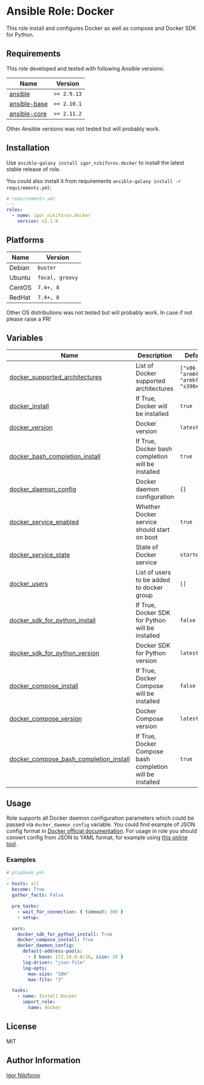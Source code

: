 # Ansible Role: Docker

This role install and configures Docker as well as compose and Docker SDK for Python.

## Requirements

This role developed and tested with following Ansible versions:

| Name                                                   | Version         |
|--------------------------------------------------------|-----------------|
| [ansible](https://pypi.org/project/ansible-base/)      | ```>= 2.9.13``` |
| [ansible-base](https://pypi.org/project/ansible-base/) | ```>= 2.10.1``` |
| [ansible-core](https://pypi.org/project/ansible-core/) | ```>= 2.11.2``` |

Other Ansible versions was not tested but will probably work.

## Installation

Use ```ansible-galaxy install igor_nikiforov.docker``` to install the latest stable release of role.

You could also install it from requirements ```ansible-galaxy install -r requirements.yml```:

```yaml
# requirements.yml
---
roles:
  - name: igor_nikiforov.docker
    version: v1.1.0
```

## Platforms

| Name   | Version             |
|--------|---------------------|
| Debian | ```buster```        |
| Ubuntu | ```focal, groovy``` |
| CentOS | ```7.4+, 8```       |
| RedHat | ```7.4+, 8```       |

Other OS distributions was not tested but will probably work. In case if not please raise a PR!

## Variables

| Name                                                                                                                                              | Description                                               | Default                                 |
|---------------------------------------------------------------------------------------------------------------------------------------------------|-----------------------------------------------------------|-----------------------------------------|
| <a name="docker_supported_architectures"></a> [docker_supported_architectures](#variable\_docker_supported_architectures)                         | List of Docker supported architectures                    | `["x86_64", "arm64", "armhf", "s390x"]` |
| <a name="docker_install"></a> [docker_install](#variable\_docker_install)                                                                         | If True, Docker will be installed                         | `true`                                  |
| <a name="docker_version"></a> [docker_version](#variable\docker_version)                                                                          | Docker version                                            | `latest`                                |
| <a name="docker_bash_completion_install"></a> [docker_bash_completion_install](#variable\_docker_bash_completion_install)                         | If True, Docker bash completion will be installed         | `true`                                  |
| <a name="docker_daemon_config"></a> [docker_daemon_config](#variable\_docker_daemon_config)                                                       | Docker daemon configuration                               | `{}`                                    |
| <a name="docker_service_enabled"></a> [docker_service_enabled](#variable\_docker_service_enabled)                                                 | Whether Docker service should start on boot               | `true`                                  |
| <a name="docker_service_state"></a> [docker_service_state](#variable\_docker_service_state)                                                       | State of Docker service                                   | `started`                               |
| <a name="docker_users"></a> [docker_users](#variable\_docker_users)                                                                               | List of users to be added to docker group                 | `[]`                                    |
| <a name="docker_sdk_for_python_install"></a> [docker_sdk_for_python_install](#variable\_docker_sdk_for_python_install)                            | If True, Docker SDK for Python will be installed          | `false`                                 |
| <a name="docker_sdk_for_python_version"></a> [docker_sdk_for_python_version](#variable\_docker_sdk_for_python_version)                            | Docker SDK for Python version                             | `latest`                                |
| <a name="docker_compose_install"></a> [docker_compose_install](#variable\_docker_compose_install)                                                 | If True, Docker Compose will be installed                 | `false`                                 |
| <a name="docker_compose_version"></a> [docker_compose_version](#variable\_docker_compose_version)                                                 | Docker Compose version                                    | `latest`                                |
| <a name="docker_compose_bash_completion_install"></a> [docker_compose_bash_completion_install](#variable\_docker_compose_bash_completion_install) | If True, Docker Compose bash completion will be installed | `true`                                  |

## Usage

Role supports all Docker daemon configuration parameters which could be passed via ```docker_daemon_config``` variable. You could find example of JSON config format in [Docker official documentation](https://docs.docker.com/engine/reference/commandline/dockerd/#daemon-configuration-file). For usage in role you should convert config from JSON to YAML format, for example using [this online tool](https://www.json2yaml.com/).

### Examples

```yaml
# playbook.yml
---
- hosts: all
  become: True
  gather_facts: False

  pre_tasks:
    - wait_for_connection: { timeout: 300 }
    - setup:

  vars:
    docker_sdk_for_python_install: True
    docker_compose_install: True
    docker_daemon_config:
      default-address-pools:
        - { base: 172.16.0.0/16, size: 26 }
      log-driver: "json-file"
      log-opts:
        max-size: "10m"
        max-file: "3"

  tasks:
    - name: Install Docker
      import_role:
        name: docker
```

## License

MIT

## Author Information

[Igor Nikiforov](https://github.com/igor-nikiforov)